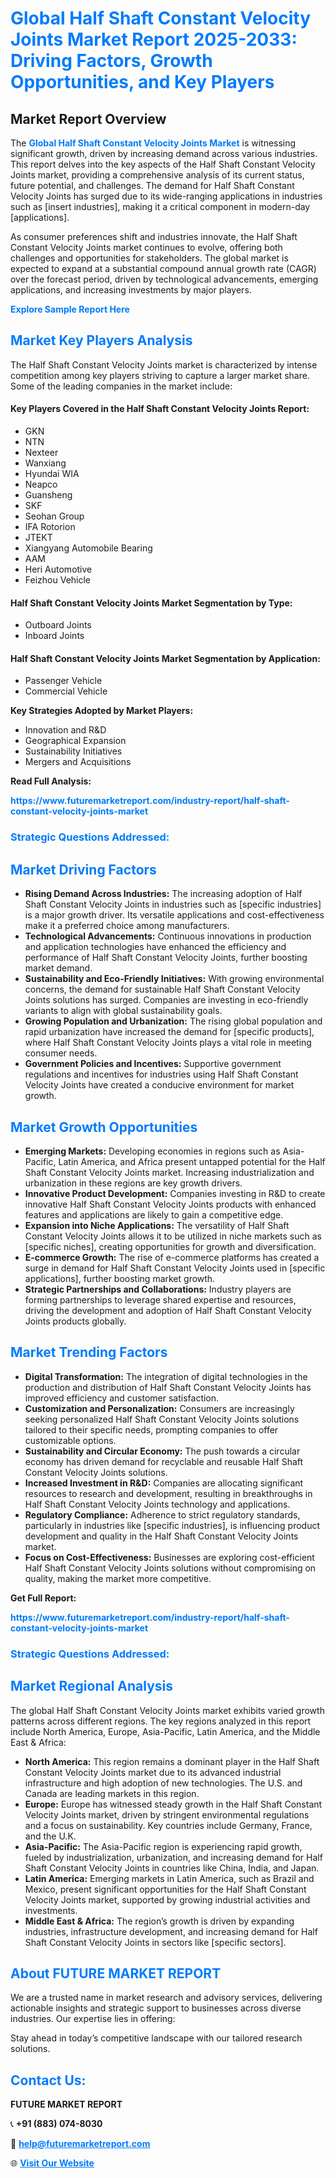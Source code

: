 <h1 style="color: #007BFF;">Global Half Shaft Constant Velocity Joints Market Report 2025-2033: Driving Factors, Growth Opportunities, and Key Players</h1>

<section id="overview">
<h2>Market Report Overview</h2>
<p>The <a href="https://www.futuremarketreport.com/industry-report/half-shaft-constant-velocity-joints-market" style="color: #007BFF; text-decoration: none;"><strong>Global Half Shaft Constant Velocity Joints Market</strong></a> is witnessing significant growth, driven by increasing demand across various industries. This report delves into the key aspects of the Half Shaft Constant Velocity Joints market, providing a comprehensive analysis of its current status, future potential, and challenges. The demand for Half Shaft Constant Velocity Joints has surged due to its wide-ranging applications in industries such as [insert industries], making it a critical component in modern-day [applications].</p>
<p>As consumer preferences shift and industries innovate, the Half Shaft Constant Velocity Joints market continues to evolve, offering both challenges and opportunities for stakeholders. The global market is expected to expand at a substantial compound annual growth rate (CAGR) over the forecast period, driven by technological advancements, emerging applications, and increasing investments by major players.</p>
</section>

<section id="overview">
<p><a href="https://www.futuremarketreport.com/request-sample/reportId=27614" style="color: #007BFF; text-decoration: none;"><strong>Explore Sample Report Here</strong></a></p>
</section>

<section id="key-players">
<h2 style="color: #007BFF;">Market Key Players Analysis</h2>
<p>The Half Shaft Constant Velocity Joints market is characterized by intense competition among key players striving to capture a larger market share. Some of the leading companies in the market include:</p>
<h4>Key Players Covered in the Half Shaft Constant Velocity Joints Report:</h4>
<ul><li>GKN</li><li>NTN</li><li>Nexteer</li><li>Wanxiang</li><li>Hyundai WIA</li><li>Neapco</li><li>Guansheng</li><li>SKF</li><li>Seohan Group</li><li>IFA Rotorion</li><li>JTEKT</li><li>Xiangyang Automobile Bearing</li><li>AAM</li><li>Heri Automotive</li><li>Feizhou Vehicle</li></ul>
<h4>Half Shaft Constant Velocity Joints Market Segmentation by Type:</h4>
<ul><li>Outboard Joints</li><li>Inboard Joints</li></ul>

<h4>Half Shaft Constant Velocity Joints Market Segmentation by Application:</h4>
<ul><li>Passenger Vehicle</li><li>Commercial Vehicle</li></ul>
<p><strong>Key Strategies Adopted by Market Players:</strong></p>
<ul>
<li>Innovation and R&D</li>
<li>Geographical Expansion</li>
<li>Sustainability Initiatives</li>
<li>Mergers and Acquisitions</li>
</ul>
</section>

<section>
<p><strong>Read Full Analysis: </strong></p><a href="https://www.futuremarketreport.com/industry-report/half-shaft-constant-velocity-joints-market" style="color: #007BFF; text-decoration: none;"><strong>https://www.futuremarketreport.com/industry-report/half-shaft-constant-velocity-joints-market</strong></a>
<h3 style="color: #007BFF;">Strategic Questions Addressed:</h3>
</section>

<section id="driving-factors">
<h2 style="color: #007BFF;">Market Driving Factors</h2>
<ul>
<li><strong>Rising Demand Across Industries:</strong> The increasing adoption of Half Shaft Constant Velocity Joints in industries such as [specific industries] is a major growth driver. Its versatile applications and cost-effectiveness make it a preferred choice among manufacturers.</li>
<li><strong>Technological Advancements:</strong> Continuous innovations in production and application technologies have enhanced the efficiency and performance of Half Shaft Constant Velocity Joints, further boosting market demand.</li>
<li><strong>Sustainability and Eco-Friendly Initiatives:</strong> With growing environmental concerns, the demand for sustainable Half Shaft Constant Velocity Joints solutions has surged. Companies are investing in eco-friendly variants to align with global sustainability goals.</li>
<li><strong>Growing Population and Urbanization:</strong> The rising global population and rapid urbanization have increased the demand for [specific products], where Half Shaft Constant Velocity Joints plays a vital role in meeting consumer needs.</li>
<li><strong>Government Policies and Incentives:</strong> Supportive government regulations and incentives for industries using Half Shaft Constant Velocity Joints have created a conducive environment for market growth.</li>
</ul>
</section>

<section id="growth-opportunities">
<h2 style="color: #007BFF;">Market Growth Opportunities</h2>
<ul>
<li><strong>Emerging Markets:</strong> Developing economies in regions such as Asia-Pacific, Latin America, and Africa present untapped potential for the Half Shaft Constant Velocity Joints market. Increasing industrialization and urbanization in these regions are key growth drivers.</li>
<li><strong>Innovative Product Development:</strong> Companies investing in R&D to create innovative Half Shaft Constant Velocity Joints products with enhanced features and applications are likely to gain a competitive edge.</li>
<li><strong>Expansion into Niche Applications:</strong> The versatility of Half Shaft Constant Velocity Joints allows it to be utilized in niche markets such as [specific niches], creating opportunities for growth and diversification.</li>
<li><strong>E-commerce Growth:</strong> The rise of e-commerce platforms has created a surge in demand for Half Shaft Constant Velocity Joints used in [specific applications], further boosting market growth.</li>
<li><strong>Strategic Partnerships and Collaborations:</strong> Industry players are forming partnerships to leverage shared expertise and resources, driving the development and adoption of Half Shaft Constant Velocity Joints products globally.</li>
</ul>
</section>

<section id="trending-factors">
<h2 style="color: #007BFF;">Market Trending Factors</h2>
<ul>
<li><strong>Digital Transformation:</strong> The integration of digital technologies in the production and distribution of Half Shaft Constant Velocity Joints has improved efficiency and customer satisfaction.</li>
<li><strong>Customization and Personalization:</strong> Consumers are increasingly seeking personalized Half Shaft Constant Velocity Joints solutions tailored to their specific needs, prompting companies to offer customizable options.</li>
<li><strong>Sustainability and Circular Economy:</strong> The push towards a circular economy has driven demand for recyclable and reusable Half Shaft Constant Velocity Joints solutions.</li>
<li><strong>Increased Investment in R&D:</strong> Companies are allocating significant resources to research and development, resulting in breakthroughs in Half Shaft Constant Velocity Joints technology and applications.</li>
<li><strong>Regulatory Compliance:</strong> Adherence to strict regulatory standards, particularly in industries like [specific industries], is influencing product development and quality in the Half Shaft Constant Velocity Joints market.</li>
<li><strong>Focus on Cost-Effectiveness:</strong> Businesses are exploring cost-efficient Half Shaft Constant Velocity Joints solutions without compromising on quality, making the market more competitive.</li>
</ul>
</section>

<section>
<p><strong>Get Full Report: </strong></p><a href="https://www.futuremarketreport.com/industry-report/half-shaft-constant-velocity-joints-market" style="color: #007BFF; text-decoration: none;"><strong>https://www.futuremarketreport.com/industry-report/half-shaft-constant-velocity-joints-market</strong></a>
<h3 style="color: #007BFF;">Strategic Questions Addressed:</h3>
</section>


<section id="regional-analysis">
<h2 style="color: #007BFF;">Market Regional Analysis</h2>
<p>The global Half Shaft Constant Velocity Joints market exhibits varied growth patterns across different regions. The key regions analyzed in this report include North America, Europe, Asia-Pacific, Latin America, and the Middle East & Africa:</p>
<ul>
<li><strong>North America:</strong> This region remains a dominant player in the Half Shaft Constant Velocity Joints market due to its advanced industrial infrastructure and high adoption of new technologies. The U.S. and Canada are leading markets in this region.</li>
<li><strong>Europe:</strong> Europe has witnessed steady growth in the Half Shaft Constant Velocity Joints market, driven by stringent environmental regulations and a focus on sustainability. Key countries include Germany, France, and the U.K.</li>
<li><strong>Asia-Pacific:</strong> The Asia-Pacific region is experiencing rapid growth, fueled by industrialization, urbanization, and increasing demand for Half Shaft Constant Velocity Joints in countries like China, India, and Japan.</li>
<li><strong>Latin America:</strong> Emerging markets in Latin America, such as Brazil and Mexico, present significant opportunities for the Half Shaft Constant Velocity Joints market, supported by growing industrial activities and investments.</li>
<li><strong>Middle East & Africa:</strong> The region’s growth is driven by expanding industries, infrastructure development, and increasing demand for Half Shaft Constant Velocity Joints in sectors like [specific sectors].</li>
</ul>
</section>

<footer>
<h2 style="color: #007BFF;">About FUTURE MARKET REPORT</h2>
<p>We are a trusted name in market research and advisory services, delivering actionable insights and strategic support to businesses across diverse industries. Our expertise lies in offering:</p>

<p>Stay ahead in today’s competitive landscape with our tailored research solutions.</p>

<h2 style="color: #007BFF;">Contact Us:</h2>
<p><strong>FUTURE MARKET REPORT</strong></p>
<p>📞 <strong>+91 (883) 074-8030</strong></p>
<p>📧 <strong><a href="mailto:help@futuremarketreport.com" style="color: #007BFF;">help@futuremarketreport.com</a></strong></p>
<p>🌐 <strong><a href="https://www.futuremarketreport.com/" style="color: #007BFF;">Visit Our Website</a></strong></p>
</footer>